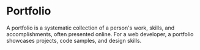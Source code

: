 # Portfolio
A portfolio is a systematic collection of a person's work, skills, and accomplishments, often presented online. For a web developer, a portfolio showcases projects, code samples, and design skills.
